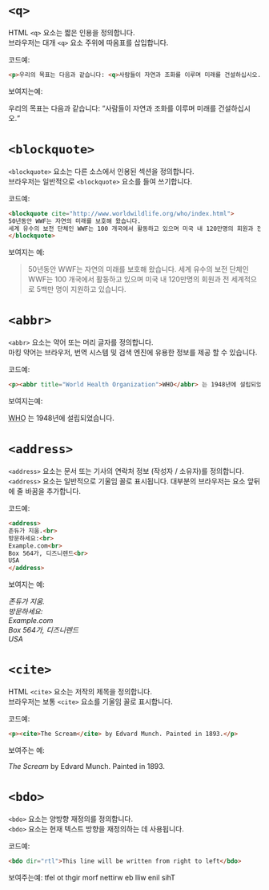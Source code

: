 # `<q>`

HTML `<q>` 요소는 짧은 인용을 정의합니다.  
브라우저는 대개 `<q>` 요소 주위에 따옴표를 삽입합니다.

코드예:
```html
<p>우리의 목표는 다음과 같습니다: <q>사람들이 자연과 조화를 이루며 미래를 건설하십시오.</q></p>
```
보여지는예:
<p>우리의 목표는 다음과 같습니다: <q>사람들이 자연과 조화를 이루며 미래를 건설하십시오.</q></p>


# `<blockquote>`
`<blockquote>` 요소는 다른 소스에서 인용된 섹션을 정의합니다.  
브라우저는 일반적으로 `<blockquote>` 요소를 들여 쓰기합니다.

코드예:
```html
<blockquote cite="http://www.worldwildlife.org/who/index.html">
50년동안 WWF는 자연의 미래를 보호해 왔습니다. 
세계 유수의 보전 단체인 WWF는 100 개국에서 활동하고 있으며 미국 내 120만명의 회원과 전 세계적으로 5백만 명이 지원하고 있습니다.
</blockquote>
```
보여지는 예:
<blockquote cite="http://www.worldwildlife.org/who/index.html">
50년동안 WWF는 자연의 미래를 보호해 왔습니다. 
세계 유수의 보전 단체인 WWF는 100 개국에서 활동하고 있으며 미국 내 120만명의 회원과 전 세계적으로 5백만 명이 지원하고 있습니다.
</blockquote>


# `<abbr>`
`<abbr>` 요소는 약어 또는 머리 글자를 정의합니다.  
마킹 약어는 브라우저, 번역 시스템 및 검색 엔진에 유용한 정보를 제공 할 수 있습니다.

코드예:
```html
<p><abbr title="World Health Organization">WHO</abbr> 는 1948년에 설립되었습니다.</p>
```

보여지는예:
<p><abbr title="World Health Organization">WHO</abbr> 는 1948년에 설립되었습니다.</p>


# `<address>`
`<address>` 요소는 문서 또는 기사의 연락처 정보 (작성자 / 소유자)를 정의합니다.  
`<address>` 요소는 일반적으로 기울임 꼴로 표시됩니다. 대부분의 브라우저는 요소 앞뒤에 줄 바꿈을 추가합니다.

코드예:
```html
<address>
존듀가 지움.<br> 
방문하세요:<br>
Example.com<br>
Box 564가, 디즈니렌드<br>
USA
</address>
```

보여지는 예:
<address>
존듀가 지움.<br> 
방문하세요:<br>
Example.com<br>
Box 564가, 디즈니렌드<br>
USA
</address>


# `<cite>`
HTML `<cite>` 요소는 저작의 제목을 정의합니다.  
브라우저는 보통 `<cite>` 요소를 기울임 꼴로 표시합니다.

코드예:
```html
<p><cite>The Scream</cite> by Edvard Munch. Painted in 1893.</p>
```

보여주는 예:
<p><cite>The Scream</cite> by Edvard Munch. Painted in 1893.</p>


# `<bdo>`
`<bdo>` 요소는 양방향 재정의를 정의합니다.  
`<bdo>` 요소는 현재 텍스트 방향을 재정의하는 데 사용됩니다.

코드예:
```html
<bdo dir="rtl">This line will be written from right to left</bdo>
```

보여주는예:
<bdo dir="rtl">This line will be written from right to left</bdo>





